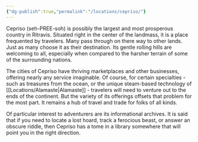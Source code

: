 ```yaml
---
{"dg-publish":true,"permalink":"/locations/cepriso/"}
---
```


Cepriso (seh-PREE-soh) is possibly the largest and most prosperous country in Ritravis. Situated right in the center of the landmass, it is a place frequented by travelers. Many pass through on there way to other lands. Just as many choose it as their destination. Its gentle rolling hills are welcoming to all, especially when compared to the harsher terrain of some of the surrounding nations.

The cities of Cepriso have thriving marketplaces and other businesses, offering nearly any service imaginable. Of course, for certain specialties - such as treasures from the ocean, or the unique steam-based technology of [[Locations/Alamaste\|Alamaste]] - travelers will need to venture out to the ends of the continent. But the variety of its offerings offsets that problem for the most part. It remains a hub of travel and trade for folks of all kinds.

Of particular interest to adventurers are its informational archives. It is said that if you need to locate a lost hoard, track a ferocious beast, or answer an obscure riddle, then Cepriso has a tome in a library somewhere that will point you in the right direction.